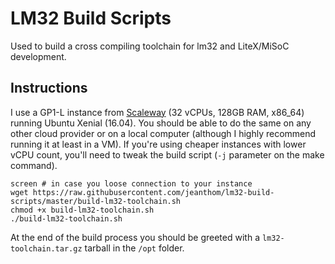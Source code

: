 # LM32 Build Scripts

Used to build a cross compiling toolchain for lm32 and LiteX/MiSoC development.

## Instructions

I use a GP1-L instance from [Scaleway](https://www.scaleway.com) (32 vCPUs, 128GB RAM, x86_64) running Ubuntu Xenial (16.04). You should be able to do the same on any other cloud provider or on a local computer (although I highly recommend running it at least in a VM). If you're using cheaper instances with lower vCPU count, you'll need to tweak the build script (`-j` parameter on the make command).

```
screen # in case you loose connection to your instance
wget https://raw.githubusercontent.com/jeanthom/lm32-build-scripts/master/build-lm32-toolchain.sh
chmod +x build-lm32-toolchain.sh
./build-lm32-toolchain.sh
```

At the end of the build process you should be greeted with a `lm32-toolchain.tar.gz` tarball in the `/opt` folder.
